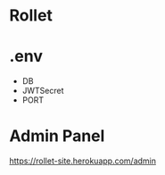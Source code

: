 # Rollet

# .env

-   DB
-   JWTSecret
-   PORT

# Admin Panel
https://rollet-site.herokuapp.com/admin
